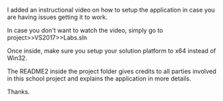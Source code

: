 
I added an instructional video on how to setup the application in case you are having issues getting it to work.

In case you don't want to watch the video, simply go to project>>VS2017>>Labs.sln

Once inside, make sure you setup your solution platform to x64 instead of Win32.

The README2 inside the project folder gives credits to all parties involved in this school project and explains the application in more details.

Thanks.
